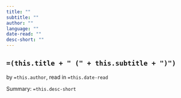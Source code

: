```yaml
---
title: ""
subtitle: ""
author: ""
language: ""
date-read: ""
desc-short: ""
---
```

## `=(this.title + " (" + this.subtitle + ")")`
by `=this.author`, read in `=this.date-read`

Summary:
`=this.desc-short`